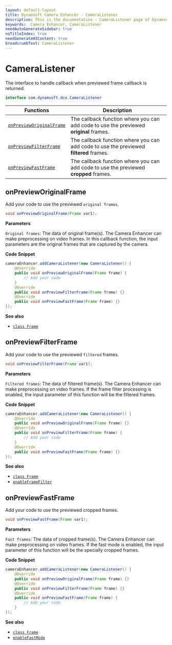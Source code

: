 ```yaml
---
layout: default-layout
title: Dynamsoft Camera Enhancer - CameraListener
description: This is the documentation - CameraListener page of Dynamsoft Camera Enhancer.
keywords:  Camera Enhancer, CameraListener
needAutoGenerateSidebar: true
noTitleIndex: true
needGenerateH3Content: true
breadcrumbText: CameraListener
---
```


# CameraListener

The interface to handle callback when previewed frame callback is returned.

```java
interface com.dynamsoft.dce.CameraListener
```

| Functions | Description |
| --------- | ----------- |
| [`onPreviewOriginalFrame`](#onprevieworiginalframe) | The callback function where you can add code to use the previewed **original** frames. |
| [`onPreviewFilterFrame`](#onpreviewfilterframe) | The callback function where you can add code to use the previewed **filtered** frames. |
| [`onPreviewFastFrame`](#onpreviewfastframe) | The callback function where you can add code to use the previewed **cropped** frames. |

## onPreviewOriginalFrame

Add your code to use the previewed `original frames`.

```java
void onPreviewOriginalFrame(Frame var1);
```

**Parameters**

`Original frames`: The data of original frame(s). The Camera Enhancer can make preprocessing on video frames. In this callback function, the input parameters are the original frames that are captured by the camera.

**Code Snippet**

```java
cameraEnhancer.addCameraListener(new CameraListener() {
    @Override
    public void onPreviewOriginalFrame(Frame frame) {
        // Add your code
    }
    @Override
    public void onPreviewFilterFrame(Frame frame) {}
    @Override
    public void onPreviewFastFrame(Frame frame) {}
});
```

**See also**

- [`class Frame`]({{site.android-api-auxiliary}}frame.html)

## onPreviewFilterFrame

Add your code to use the previewed `filtered` frames.

```java
void onPreviewFilterFrame(Frame var1);
```

**Parameters**

`Filtered frames`: The data of filtered frame(s). The Camera Enhancer can make preprocessing on video frames. If the frame filter processing is enabled, the input parameter of this function will be the filtered frames.

**Code Snippet**

```java
cameraEnhancer.addCameraListener(new CameraListener() {
    @Override
    public void onPreviewOriginalFrame(Frame frame) {}
    @Override
    public void onPreviewFilterFrame(Frame frame) {
        // Add your code
    }
    @Override
    public void onPreviewFastFrame(Frame frame) {}
});
```

**See also**

- [`class Frame`]({{site.android-api-auxiliary}}frame.html)  
- [`enableFrameFilter`]({{site.android-api}}preprocess.html#enableframefilter)

## onPreviewFastFrame

Add your code to use the previewed cropped frames.

```java
void onPreviewFastFrame(Frame var1);
```

**Parameters**

`Fast frames`: The data of cropped frame(s). The Camera Enhancer can make preprocessing on video frames. If the fast mode is enabled, the input parameter of this function will be the specially cropped frames.

**Code Snippet**

```java
cameraEnhancer.addCameraListener(new CameraListener() {
    @Override
    public void onPreviewOriginalFrame(Frame frame) {}
    @Override
    public void onPreviewFilterFrame(Frame frame) {}
    @Override
    public void onPreviewFastFrame(Frame frame) {
        // Add your code
    }
});
```

**See also**

- [`class Frame`]({{site.android-api-auxiliary}}frame.html)
- [`enableFastMode`]({{site.android-api}}preprocess.html#enablefastmode)
